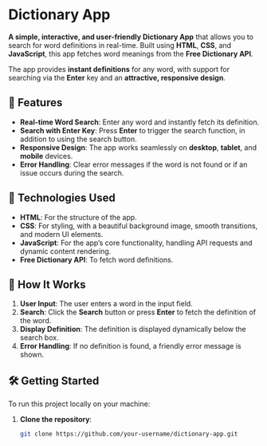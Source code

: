 # Dictionary App

**A simple, interactive, and user-friendly Dictionary App** that allows you to search for word definitions in real-time. Built using **HTML**, **CSS**, and **JavaScript**, this app fetches word meanings from the **Free Dictionary API**. 

The app provides **instant definitions** for any word, with support for searching via the **Enter** key and an **attractive, responsive design**.

## 🚀 Features

- **Real-time Word Search**: Enter any word and instantly fetch its definition.
- **Search with Enter Key**: Press **Enter** to trigger the search function, in addition to using the search button.
- **Responsive Design**: The app works seamlessly on **desktop**, **tablet**, and **mobile** devices.
- **Error Handling**: Clear error messages if the word is not found or if an issue occurs during the search.

## 🎨 Technologies Used

- **HTML**: For the structure of the app.
- **CSS**: For styling, with a beautiful background image, smooth transitions, and modern UI elements.
- **JavaScript**: For the app’s core functionality, handling API requests and dynamic content rendering.
- **Free Dictionary API**: To fetch word definitions.

## 📖 How It Works

1. **User Input**: The user enters a word in the input field.
2. **Search**: Click the **Search** button or press **Enter** to fetch the definition of the word.
3. **Display Definition**: The definition is displayed dynamically below the search box.
4. **Error Handling**: If no definition is found, a friendly error message is shown.

## 🛠 Getting Started

To run this project locally on your machine:

1. **Clone the repository**:
   ```bash
   git clone https://github.com/your-username/dictionary-app.git
